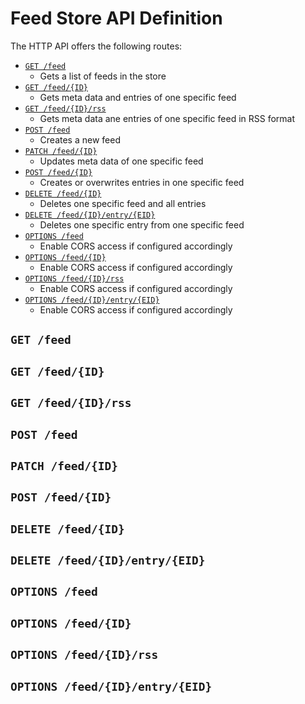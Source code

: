# Feed Store API Definition
The HTTP API offers the following routes:
* [`GET /feed`]()
    * Gets a list of feeds in the store
* [`GET /feed/{ID}`]()
    * Gets meta data and entries of one specific feed
* [`GET /feed/{ID}/rss`]()
    * Gets meta data ane entries of one specific feed in RSS format
* [`POST /feed`]()
    * Creates a new feed
* [`PATCH /feed/{ID}`]()
    * Updates meta data of one specific feed
* [`POST /feed/{ID}`]()
    * Creates or overwrites entries in one specific feed
* [`DELETE /feed/{ID}`]()
    * Deletes one specific feed and all entries
* [`DELETE /feed/{ID}/entry/{EID}`]()
    * Deletes one specific entry from one specific feed
* [`OPTIONS /feed`]()
    * Enable CORS access if configured accordingly
* [`OPTIONS /feed/{ID}`]()
    * Enable CORS access if configured accordingly
* [`OPTIONS /feed/{ID}/rss`]()
    * Enable CORS access if configured accordingly
* [`OPTIONS /feed/{ID}/entry/{EID}`]()
    * Enable CORS access if configured accordingly

## `GET /feed`
## `GET /feed/{ID}`
## `GET /feed/{ID}/rss`
## `POST /feed`
## `PATCH /feed/{ID}`
## `POST /feed/{ID}`
## `DELETE /feed/{ID}`
## `DELETE /feed/{ID}/entry/{EID}`
## `OPTIONS /feed`
## `OPTIONS /feed/{ID}`
## `OPTIONS /feed/{ID}/rss`
## `OPTIONS /feed/{ID}/entry/{EID}`
